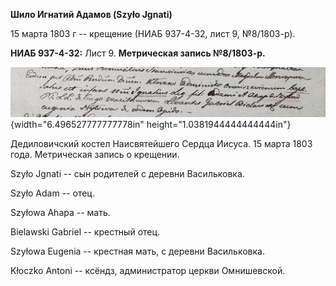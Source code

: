 **Шило Игнатий Адамов (Szyło Jgnati)**

15 марта 1803 г -- крещение (НИАБ 937-4-32, лист 9, №8/1803-р).

**НИАБ 937-4-32:** Лист 9. **Метрическая запись №8/1803-р.**

![](./media/6616d9800eec025c9495202f901b211bf606ad3c.png){width="6.496527777777778in"
height="1.0381944444444444in"}

Дедиловичский костел Наисвятейшего Сердца Иисуса. 15 марта 1803 года.
Метрическая запись о крещении.

Szyło Jgnati -- сын родителей с деревни Васильковка.

Szyło Adam -- отец.

Szyłowa Ahapa -- мать.

Bielawski Gabriel -- крестный отец.

Szyłowa Eugenia -- крестная мать, с деревни Васильковка.

Kłoczko Antoni -- ксёндз, администратор церкви Омнишевской.
